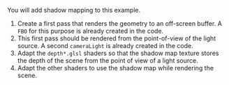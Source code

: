 You will add shadow mapping to this example.
1. Create a first pass that renders the geometry to an off-screen buffer. A `FBO` for this purpose is already created in the code.
1. This first pass should be rendered from the point-of-view of the light source. A second `cameraLight` is already created in the code.
1. Adapt the `depth*.glsl` shaders so that the shadow map texture stores the depth of the scene from the point of view of a light source.
1. Adapt the other shaders to use the shadow map while rendering the scene.
